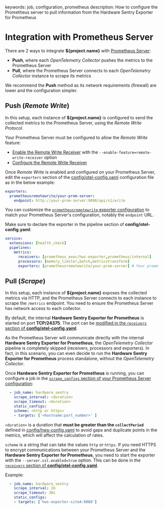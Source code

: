 keywords: job, configuration, prometheus
description: How to configure the Prometheus server to pull information from the Hardware Sentry Exporter for Prometheus

# Integration with Prometheus Server

<!-- MACRO{toc|fromDepth=1|toDepth=2|id=toc} -->

There are 2 ways to integrate **${project.name}** with [Prometheus Server](https://prometheus.io/docs/introduction/overview/):

* **Push**, where each *OpenTelemetry Collector* pushes the metrics to the Prometheus Server
* **Pull**, where the Prometheus Server connects to each *OpenTelemetry Collector* instance to scrape its metrics

We recommend the **Push** method as its network requirements (firewall) are lower and the configuration simpler.

## Push (*Remote Write*)

In this setup, each instance of **${project.name}** is configured to send the collected metrics to the Prometheus Server, using the *Remote Write Protocol*.

Your Prometheus Server must be configured to allow the *Remote Write* feature:

* [Enable the Remote Write Receiver](https://prometheus.io/docs/prometheus/latest/feature_flags/#remote-write-receiver) with the `--enable-feature=remote-write-receiver` option
* [Configure the Remote Write Receiver](https://prometheus.io/docs/prometheus/latest/configuration/configuration/#remote_write)

Once *Remote Write* is enabled and configured on your Prometheus Server, edit the `exporters` section of the [config/otel-config.yaml](../configuration/configure-otel.md) configuration file as in the below example:

```yaml
exporters:
  prometheusremotewrite/your-prom-server:
    endpoint: http://your-prom-server:9090/api/v1/write
```

You can customize the [`prometheusremotewrite` exporter configuration](https://github.com/open-telemetry/opentelemetry-collector-contrib/tree/main/exporter/prometheusremotewriteexporter) to match your Prometheus Server's configuration, notably the `endpoint` URL.

Make sure to declare the exporter in the pipeline section of **config/otel-config.yaml**:

```yaml
service:
  extensions: [health_check]
  pipelines:
    metrics:
      receivers: [prometheus_exec/hws-exporter,prometheus/internal]
      processors: [memory_limiter,batch,metricstransform]
      exporters: [prometheusremotewrite/your-prom-server] # Your prometheusremotewrite exporter must be listed here
```

## Pull (*Scrape*)

In this setup, each instance of **${project.name}** exposes the collected metrics via HTTP, and the Prometheus Server connects to each instance to scrape the `/metrics` endpoint. You need to ensure the Prometheus Server has network access to each collector.

By default, the internal **Hardware Sentry Exporter for Prometheus** is started on port **TCP/24375**. The port can be [modified in the `receivers` section of **config/otel-config.yaml**](../configuration/configure-otel.md).

As the Prometheus Server will communicate directly with the internal **Hardware Sentry Exporter for Prometheus**, the *OpenTelemetry Collector* pipeline is completely skipped (receivers, processors and exporters). In fact, in this scenario, you can even decide to run the **Hardware Sentry Exporter for Prometheus** process standalone, without the *OpenTelemetry Collector*.

Once **Hardware Sentry Exporter for Prometheus** is running, you can configure a job in the [`scrape_configs` section of your Prometheus Server configuration](https://prometheus.io/docs/prometheus/latest/configuration/configuration/#scrape_config):

```yaml
  - job_name: hardware_sentry
    scrape_interval: <duration>
    scrape_timeout: <duration>
    static_configs:
    scheme: <http or https>
    - targets: ['<hostname:port_number>' ]
```

`<duration>` is a duration that **must be greater than the `collectPeriod`** defined in [config/hws-config.yaml](../configuration/configure-exporter.md) to avoid gaps and duplicate points in the metrics, which will affect the calculation of rates.

`scheme` is a string that can take the values `http` or `https`. If you need HTTPS to encrypt communications between your Prometheus Server and the **Hardware Sentry Exporter for Prometheus**, you need to start the exporter with the `--server.ssl.enabled=true` option. This can be done in the [`receivers` section of **config/otel-config.yaml**](../configuration/configure-otel.md).

Example:

```yaml
  - job_name: hardware_sentry
    scrape_interval: 2m
    scrape_timeout: 30s
    static_configs:
    - targets: ['hws-exporter-siteA:8080']
```
